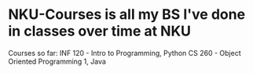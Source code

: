 # NKU-Courses is all my BS I've done in classes over time at NKU
Courses so far:
INF 120 - Intro to Programming, Python
CS 260 - Object Oriented Programming 1, Java
